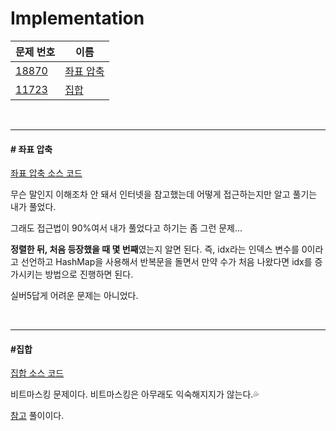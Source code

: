 # Implementation

| 문제 번호                                      | 이름                    |
| ---------------------------------------------- | ----------------------- |
| [18870](https://www.acmicpc.net/problem/18870) | [좌표 압축](#좌표-압축) |
| [11723](https://www.acmicpc.net/problem/11723) | [집합](#집합)           |

<br>

<hr>

#### # 좌표 압축

[좌표 압축 소스 코드](https://github.com/hjyeon-n/Algorithm_study/blob/master/BOJ/2021.02/Solution_18870.java)

무슨 말인지 이해조차 안 돼서 인터넷을 참고했는데 어떻게 접근하는지만 알고 풀기는 내가 풀었다.

그래도 접근법이 90%여서 내가 풀었다고 하기는 좀 그런 문제...

**정렬한 뒤, 처음 등장했을 때 몇 번째**였는지 알면 된다. 즉, idx라는 인덱스 변수를 0이라고 선언하고 HashMap을 사용해서 반복문을 돌면서 만약 수가 처음 나왔다면 idx를 증가시키는 방법으로 진행하면 된다.

실버5답게 어려운 문제는 아니었다.

<br>

<hr>

#### #집합

[집합 소스 코드](https://github.com/hjyeon-n/Algorithm_study/blob/master/BOJ/2021.02/Solution_11723.java)

비트마스킹 문제이다. 비트마스킹은 아무래도 익숙해지지가 않는다.💦

[참고](https://rebro.kr/63) 풀이이다.

